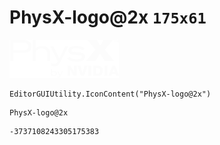 # PhysX-logo@2x `175x61`
<img src="/img/PhysX-logo@2x.png" width=175 height=61>

``` CSharp
EditorGUIUtility.IconContent("PhysX-logo@2x")
```
```
PhysX-logo@2x
```
```
-3737108243305175383
```
